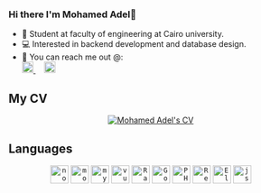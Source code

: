 ### Hi there I'm Mohamed Adel👋

- 📖 Student at faculty of engineering at Cairo university.
- 💻 Interested in backend development and database design.
- 💬 You can reach me out @: <br/>
  <a href="https://www.linkedin.com/in/mohamed-adel-973621135/"> <img width="20px" src="https://image.flaticon.com/icons/svg/2111/2111465.svg"/> </a> &nbsp; &nbsp;
  <a href="mailto:mouhammedadel1999@gmail.com"> <img width="20px" src="https://image.flaticon.com/icons/svg/732/732200.svg" /> </a>

## My CV
<div align="center">
  <a href="https://docs.google.com/document/d/19Irfmi91TdGFlxKY0lw3sFkXYWRs7vGTgibN9xGWqsQ/edit?usp=sharing">
    <img src="https://imgur.com/mcnPTGk.png" alt="Mohamed Adel's CV">
  </a>
</div>
  
## Languages
<p align="center">
  <code><img height="32" width="32" alt="nodejs" src="https://avatars.githubusercontent.com/u/9950313?s=200&v=4" /></code>
  <code><img height="32" width="32" alt="mongoDB" src="https://i.imgur.com/uemLvhs.png"></code>
  <code><img height="32" width="32" alt="mySQL" src="https://i.imgur.com/2bScz0p.png"></code>
  <code><img height="32" width="32" alt="vuejs" src="https://i.imgur.com/xqsHSZ5.png"></code>
  <code><img height="32" width="32" alt="Rails" src="https://avatars.githubusercontent.com/u/4223"></code>
  <code><img height="32" width="32" alt="Go" src="https://i.imgur.com/1jt4iPR.png"></code>
  <code><img height="32" width="32" alt="PHP" src="https://avatars.githubusercontent.com/u/25158?s=200&v=4"></code>
  <code><img height="32" width="32" alt="Redis" src="https://avatars.githubusercontent.com/u/1529926?s=200&v=4"></code>
  <code><img height="32" width="32" alt="ElasticSearch" src="https://avatars.githubusercontent.com/u/6764390?s=200&v=4"></code>
  <code><img height="32" width="32" alt="js" src="https://i.imgur.com/R0BfmBL.png"></code>
</p>
